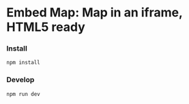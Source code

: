 # Embed Map: Map in an iframe, HTML5 ready

### Install

```
npm install
```

### Develop

```
npm run dev
```
